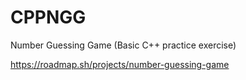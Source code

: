 # CPPNGG
Number Guessing Game (Basic C++ practice exercise)


https://roadmap.sh/projects/number-guessing-game
